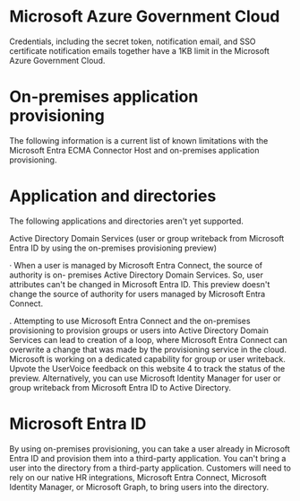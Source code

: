 <!-- PageHeader="permission in order to read the provisioning configuration from the Microsoft Entra admin center." -->


# Microsoft Azure Government Cloud

Credentials, including the secret token, notification email, and SSO certificate notification emails together have a 1KB limit in the Microsoft Azure Government Cloud.


# On-premises application provisioning

The following information is a current list of known limitations with the Microsoft Entra ECMA Connector Host and on-premises application provisioning.


# Application and directories

The following applications and directories aren't yet supported.

Active Directory Domain Services (user or group writeback from Microsoft Entra ID by using the on-premises provisioning preview)

· When a user is managed by Microsoft Entra Connect, the source of authority is on- premises Active Directory Domain Services. So, user attributes can't be changed in Microsoft Entra ID. This preview doesn't change the source of authority for users managed by Microsoft Entra Connect.

. Attempting to use Microsoft Entra Connect and the on-premises provisioning to provision groups or users into Active Directory Domain Services can lead to creation of a loop, where Microsoft Entra Connect can overwrite a change that was made by the provisioning service in the cloud. Microsoft is working on a dedicated capability for group or user writeback. Upvote the UserVoice feedback on this website 4 to track the status of the preview. Alternatively, you can use Microsoft Identity Manager for user or group writeback from Microsoft Entra ID to Active Directory.


# Microsoft Entra ID

By using on-premises provisioning, you can take a user already in Microsoft Entra ID and provision them into a third-party application. You can't bring a user into the directory from a third-party application. Customers will need to rely on our native HR integrations, Microsoft Entra Connect, Microsoft Identity Manager, or Microsoft Graph, to bring users into the directory.
